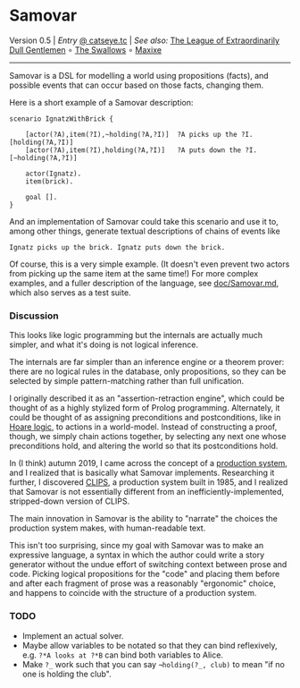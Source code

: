 Samovar
=======

Version 0.5 | _Entry_ [@ catseye.tc](https://catseye.tc/node/Samovar)
| _See also:_ [The League of Extraordinarily Dull Gentlemen](https://github.com/catseye/NaNoGenMo-Entries-2018/tree/master/league#readme)
∘ [The Swallows](https://github.com/catseye/The-Swallows#readme)
∘ [Maxixe](https://github.com/catseye/Maxixe#readme)

- - - -

Samovar is a DSL for modelling a world using propositions (facts), and possible
events that can occur based on those facts, changing them.

Here is a short example of a Samovar description:

    scenario IgnatzWithBrick {
      
        [actor(?A),item(?I),~holding(?A,?I)]  ?A picks up the ?I.   [holding(?A,?I)]
        [actor(?A),item(?I),holding(?A,?I)]   ?A puts down the ?I.  [~holding(?A,?I)]
    
        actor(Ignatz).
        item(brick).
    
        goal [].
    }

And an implementation of Samovar could take this scenario and use it to,
among other things, generate textual descriptions of chains of events like

    Ignatz picks up the brick. Ignatz puts down the brick.

Of course, this is a very simple example.  (It doesn't even prevent two
actors from picking up the same item at the same time!)  For more complex
examples, and a fuller description of the language, see
[doc/Samovar.md](doc/Samovar.md), which also serves as a test suite.

### Discussion

This looks like logic programming but the internals are actually much simpler,
and what it's doing is not logical inference.

The internals are far simpler than an inference engine or a theorem
prover: there are no logical rules in the database, only propositions, so
they can be selected by simple pattern-matching rather than full unification.

I originally described it as an "assertion-retraction engine", which could
be thought of as a highly stylized form of Prolog programming.  Alternately,
it could be thought of as assigning preconditions and postconditions, like
in [Hoare logic][], to actions in a world-model.  Instead of constructing a
proof, though, we simply chain actions together, by selecting any next one
whose preconditions hold, and altering the world so that its postconditions hold.

In (I think) autumn 2019, I came across the concept of a [production system][],
and I realized that is basically what Samovar implements.  Researching it
further, I discovered [CLIPS][], a production system built in 1985,
and I realized that Samovar is not essentially different from an
inefficiently-implemented, stripped-down version of CLIPS.

The main innovation in Samovar is the ability to "narrate" the choices the
production system makes, with human-readable text.

This isn't too surprising, since my goal with Samovar was to make an expressive
language, a syntax in which the author could write a story generator without
the undue effort of switching context between prose and code.  Picking logical
propositions for the "code" and placing them before and after each fragment of
prose was a reasonably "ergonomic" choice, and happens to coincide with the
structure of a production system.

[Hoare logic]: https://en.wikipedia.org/wiki/Hoare_logic
[production system]: https://en.wikipedia.org/wiki/Production_system_(computer_science)
[CLIPS]: https://en.wikipedia.org/wiki/CLIPS

### TODO

*   Implement an actual solver.
*   Maybe allow variables to be notated so that they can bind reflexively,
    e.g. `?*A looks at ?*B` can bind both variables to Alice.
*   Make `?_` work such that you can say `¬holding(?_, club)` to mean
    "if no one is holding the club".
